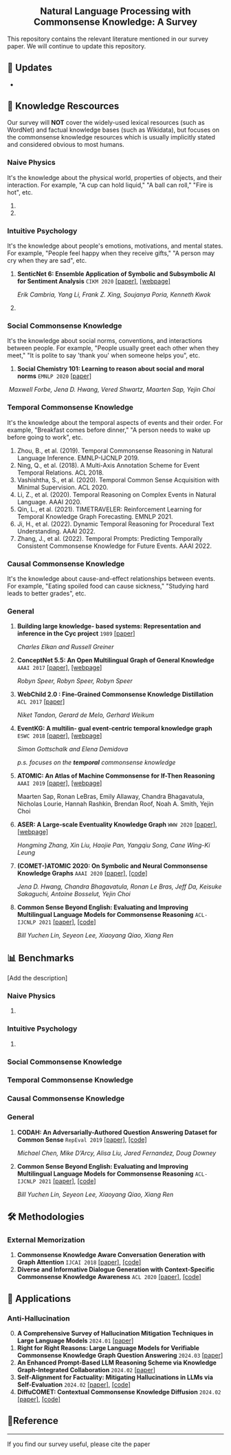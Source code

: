 <div align="center">
<h2>
Natural Language Processing with Commonsense Knowledge: A Survey
</h2>
</div>

This repository contains the relevant literature mentioned in our survey paper. We will continue to update this repository.


## :tada: Updates
- 

## 📂 Knowledge Rescources

Our survey will **NOT** cover the widely-used lexical resources (such as WordNet) and factual knowledge bases (such as Wikidata), but focuses on the commonsense knowledge resources which is usually implicitly stated and considered obvious to most humans.

### Naive Physics

It's the knowledge about the physical world, properties of objects, and their interaction. For example, "A cup can hold liquid," "A ball can roll," "Fire is hot", etc.

1. 
2. 

### Intuitive Psychology

It's the knowledge about people's emotions, motivations, and mental states. For example, "People feel happy when they receive gifts," "A person may cry when they are sad", etc.

1. **SenticNet 6: Ensemble Application of Symbolic and Subsymbolic AI for Sentiment Analysis** `CIKM 2020` [[paper]](https://dl.acm.org/doi/abs/10.1145/3340531.3412003), [[webpage]](https://sentic.net/downloads/)

   *Erik Cambria, Yang Li, Frank Z. Xing, Soujanya Poria, Kenneth Kwok*

2. 

### Social Commonsense Knowledge

It's the knowledge about social norms, conventions, and interactions between people. For example,  "People usually greet each other when they meet," "It is polite to say 'thank you' when someone helps you", etc.

1. **Social Chemistry 101: Learning to reason about social and moral norms** `EMNLP 2020` [[paper]](https://arxiv.org/abs/2011.00620)

​	*Maxwell Forbe,  Jena D. Hwang, Vered Shwartz, Maarten Sap, Yejin Choi* 

### Temporal Commonsense Knowledge

It's the knowledge about the temporal aspects of events and their order. For example, "Breakfast comes before dinner," "A person needs to wake up before going to work", etc.

1. Zhou, B., et al. (2019). Temporal Commonsense Reasoning in Natural Language Inference. EMNLP-IJCNLP 2019.
2. Ning, Q., et al. (2018). A Multi-Axis Annotation Scheme for Event Temporal Relations. ACL 2018.
3. Vashishtha, S., et al. (2020). Temporal Common Sense Acquisition with Minimal Supervision. ACL 2020.
4. Li, Z., et al. (2020). Temporal Reasoning on Complex Events in Natural Language. AAAI 2020.
5. Qin, L., et al. (2021). TIMETRAVELER: Reinforcement Learning for Temporal Knowledge Graph Forecasting. EMNLP 2021.
6. Ji, H., et al. (2022). Dynamic Temporal Reasoning for Procedural Text Understanding. AAAI 2022.
7. Zhang, J., et al. (2022). Temporal Prompts: Predicting Temporally Consistent Commonsense Knowledge for Future Events. AAAI 2022.

### Causal Commonsense Knowledge

It's the knowledge about cause-and-effect relationships between events. For example, "Eating spoiled food can cause sickness," "Studying hard leads to better grades", etc.

### General

1. **Building large knowledge- based systems: Representation and inference in the Cyc project** `1989` [[paper]](https://www.sciencedirect.com/science/article/pii/000437029390092P)

   *Charles Elkan and Russell Greiner*

2. **ConceptNet 5.5: An Open Multilingual Graph of General Knowledge**  `AAAI 2017` [[paper]](https://arxiv.org/abs/1612.03975), [[webpage]](https://conceptnet.io/)

   *Robyn Speer, Robyn Speer, Robyn Speer*

3. **WebChild 2.0 : Fine-Grained Commonsense Knowledge Distillation** `ACL 2017` [[paper]](https://aclanthology.org/P17-4020.pdf)

   *Niket Tandon, Gerard de Melo, Gerhard Weikum*

4. **EventKG: A multilin- gual event-centric temporal knowledge graph** `ESWC 2018` [[paper]](https://arxiv.org/abs/1804.04526), [[webpage]](https://eventkg.l3s.uni-hannover.de/)

   *Simon Gottschalk and Elena Demidova*

   *p.s. focuses on the **temporal** commonsense knowledge*

5. **ATOMIC: An Atlas of Machine Commonsense for If-Then Reasoning** `AAAI 2019` [[paper]](https://arxiv.org/abs/1811.00146), [[webpage]](https://allenai.org/data/atomic)

   Maarten Sap, Ronan LeBras, Emily Allaway, Chandra Bhagavatula, Nicholas Lourie, Hannah Rashkin, Brendan Roof, Noah A. Smith, Yejin Choi

6. **ASER: A Large-scale Eventuality Knowledge Graph** `WWW 2020` [[paper]](https://dl.acm.org/doi/10.1145/3366423.3380107), [[webpage]](https://hkust-knowcomp.github.io/ASER/html/index.html)

   *Hongming Zhang, Xin Liu, Haojie Pan, Yangqiu Song, Cane Wing-Ki Leung*

7. **(COMET-)ATOMIC 2020: On Symbolic and Neural Commonsense Knowledge Graphs** `AAAI 2020` [[paper]](https://arxiv.org/abs/2010.05953), [[code]](https://github.com/allenai/comet-atomic-2020)

   *Jena D. Hwang, Chandra Bhagavatula, Ronan Le Bras, Jeff Da, Keisuke Sakaguchi, Antoine Bosselut, Yejin Choi*

8. **Common Sense Beyond English: Evaluating and Improving Multilingual Language Models for Commonsense Reasoning** `ACL-IJCNLP 2021` [[paper]](https://arxiv.org/abs/2106.06937), [[code]](https://github.com/INK-USC/XCSR)

   *Bill Yuchen Lin, Seyeon Lee, Xiaoyang Qiao, Xiang Ren*



## 📊 Benchmarks

[Add the description]

### Naive Physics

1. 

### Intuitive Psychology

1. 

### Social Commonsense Knowledge

### Temporal Commonsense Knowledge

### Causal Commonsense Knowledge

### General

1. **CODAH: An Adversarially-Authored Question Answering Dataset for Common Sense** `RepEval 2019` [[paper]](https://aclanthology.org/W19-2008/), [[code]](https://github.com/Websail-NU/CODAH)

   *Michael Chen, Mike D’Arcy, Alisa Liu, Jared Fernandez, Doug Downey*

2. **Common Sense Beyond English: Evaluating and Improving Multilingual Language Models for Commonsense Reasoning** `ACL-IJCNLP 2021` [[paper]](https://arxiv.org/abs/2106.06937), [[code]](https://github.com/INK-USC/XCSR)

   *Bill Yuchen Lin, Seyeon Lee, Xiaoyang Qiao, Xiang Ren*
   





## 🛠️ Methodologies

### External Memorization
1. **Commonsense Knowledge Aware Conversation Generation with Graph Attention** `IJCAI 2018` [[paper]](https://www.ijcai.org/proceedings/2018/0643.pdf), [[code]](https://github.com/tuxchow/ccm)
2. **Diverse and Informative Dialogue Generation with Context-Specific Commonsense Knowledge Awareness** `ACL 2020` [[paper]](https://aclanthology.org/2020.acl-main.515/), [[code]](https://github.com/pku-sixing/ACL2020-ConKADI)

##  🌟 Applications

### Anti-Hallucination
0. **A Comprehensive Survey of Hallucination Mitigation Techniques in Large Language Models** `2024.01` [[paper]](https://arxiv.org/abs/2401.01313)
1. **Right for Right Reasons: Large Language Models for Verifiable Commonsense Knowledge Graph Question Answering** `2024.03` [[paper]](https://arxiv.org/abs/2403.01390)
2. **An Enhanced Prompt-Based LLM Reasoning Scheme via Knowledge Graph-Integrated Collaboration** `2024.02` [[paper]](https://arxiv.org/abs/2402.04978)
3. **Self-Alignment for Factuality: Mitigating Hallucinations in LLMs via Self-Evaluation** `2024.02` [[paper]](https://arxiv.org/abs/2402.09267), [[code]](https://github.com/zhangxy-2019/Self-Alignment-for-Factuality)
4. **DiffuCOMET: Contextual Commonsense Knowledge Diffusion** `2024.02` [[paper]](https://arxiv.org/abs/2402.17011), [[code]](https://github.com/Silin159/DiffuCOMET)


## :pushpin:Reference

---

If you find our survey useful, please cite the paper

```bibtex

```
